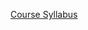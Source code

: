 [Course Syllabus](https://www.notion.so/a11738c4224c4b159e714bcde5d04431?v=e7a95f592a724b2bb0fc3c0f6b8f56b4)
